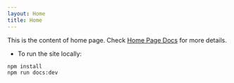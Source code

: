 ```yaml
---
layout: Home
title: Home
---
```


This is the content of home page. Check [Home Page Docs][default-theme-home] for more details.

[default-theme-home]: https://vuejs.press/reference/default-theme/frontmatter.html#home-page


- To run the site locally:
~~~ bash
npm install
npm run docs:dev
~~~
